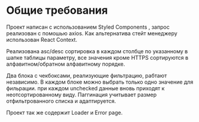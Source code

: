 # Общие требования

Проект написан с использованием Styled Components , запрос реализован с помошью axios. Как альтернатива стейт менеджеру использован React Context.

Реaлизована asc/desc сортировка в каждом столбце по указанному в шапке таблицы параметру, все значения кроме HTTPS сортируются в алфавитном/обратном алфавитному порядке.

Два блока с чекбоксами, реализующие фильтрацию, рабтают независимо. В каждом блоке можно выбрать только одно значение для фильрации. при каждом unchecked данные вновь приходят к неотсортированному виду. Паггинация учитывает размер отфильтрованного списка и адаптируется.

Проект так же содержит Loader и Error page.

